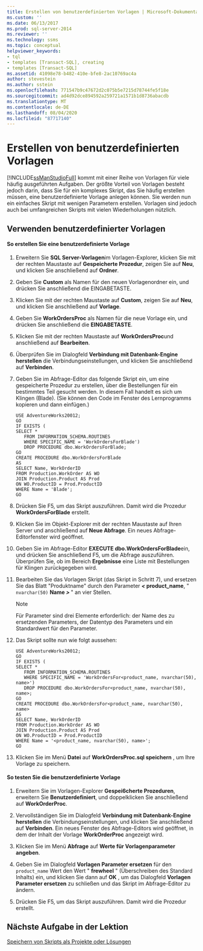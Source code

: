 ```yaml
---
title: Erstellen von benutzerdefinierten Vorlagen | Microsoft-Dokumentation
ms.custom: ''
ms.date: 06/13/2017
ms.prod: sql-server-2014
ms.reviewer: ''
ms.technology: ssms
ms.topic: conceptual
helpviewer_keywords:
- tql
- templates [Transact-SQL], creating
- templates [Transact-SQL]
ms.assetid: 41098e78-b482-410e-bfe8-2ac10769ac4a
author: stevestein
ms.author: sstein
ms.openlocfilehash: 771547b9c47672d2c075b5e7215d78744fe5f18e
ms.sourcegitcommit: ad4d92dce894592a259721a1571b1d8736abacdb
ms.translationtype: MT
ms.contentlocale: de-DE
ms.lasthandoff: 08/04/2020
ms.locfileid: "87717140"
---
```

# <a name="create-custom-templates"></a>Erstellen von benutzerdefinierten Vorlagen
  [!INCLUDE[ssManStudioFull](../../includes/ssmanstudiofull-md.md)] kommt mit einer Reihe von Vorlagen für viele häufig ausgeführten Aufgaben. Der größte Vorteil von Vorlagen besteht jedoch darin, dass Sie für ein komplexes Skript, das Sie häufig erstellen müssen, eine benutzerdefinierte Vorlage anlegen können. Sie werden nun ein einfaches Skript mit wenigen Parametern erstellen. Vorlagen sind jedoch auch bei umfangreichen Skripts mit vielen Wiederholungen nützlich.  
  
## <a name="using-custom-templates"></a>Verwenden benutzerdefinierter Vorlagen  
  
#### <a name="to-create-a-custom-template"></a>So erstellen Sie eine benutzerdefinierte Vorlage  
  
1.  Erweitern Sie **SQL Server-Vorlagen**im Vorlagen-Explorer, klicken Sie mit der rechten Maustaste auf **Gespeicherte Prozedur**, zeigen Sie auf **Neu**, und klicken Sie anschließend auf **Ordner**.  
  
2.  Geben Sie **Custom** als Namen für den neuen Vorlagenordner ein, und drücken Sie anschließend die EINGABETASTE.  
  
3.  Klicken Sie mit der rechten Maustaste auf **Custom**, zeigen Sie auf **Neu**, und klicken Sie anschließend auf **Vorlage**.  
  
4.  Geben Sie **WorkOrdersProc** als Namen für die neue Vorlage ein, und drücken Sie anschließend die **EINGABETASTE**.  
  
5.  Klicken Sie mit der rechten Maustaste auf **WorkOrdersProc**und anschließend auf **Bearbeiten**.  
  
6.  Überprüfen Sie im Dialogfeld **Verbindung mit Datenbank-Engine herstellen** die Verbindungseinstellungen, und klicken Sie anschließend auf **Verbinden**.  
  
7.  Geben Sie im Abfrage-Editor das folgende Skript ein, um eine gespeicherte Prozedur zu erstellen, über die Bestellungen für ein bestimmtes Teil gesucht werden. In diesem Fall handelt es sich um Klingen (Blade). (Sie können den Code im Fenster des Lernprogramms kopieren und dann einfügen.)  
  
    ```  
    USE AdventureWorks20012;  
    GO  
    IF EXISTS (  
    SELECT *   
       FROM INFORMATION_SCHEMA.ROUTINES   
       WHERE SPECIFIC_NAME = 'WorkOrdersForBlade')  
       DROP PROCEDURE dbo.WorkOrdersForBlade;  
    GO  
    CREATE PROCEDURE dbo.WorkOrdersForBlade  
    AS  
    SELECT Name, WorkOrderID   
    FROM Production.WorkOrder AS WO  
    JOIN Production.Product AS Prod  
    ON WO.ProductID = Prod.ProductID  
    WHERE Name = 'Blade';  
    GO  
    ```  
  
8.  Drücken Sie F5, um das Skript auszuführen. Damit wird die Prozedur **WorkOrdersForBlade** erstellt.  
  
9. Klicken Sie im Objekt-Explorer mit der rechten Maustaste auf Ihren Server und anschließend auf **Neue Abfrage**. Ein neues Abfrage-Editorfenster wird geöffnet.  
  
10. Geben Sie im Abfrage-Editor **EXECUTE dbo.WorkOrdersForBlade**ein, und drücken Sie anschließend F5, um die Abfrage auszuführen. Überprüfen Sie, ob im Bereich **Ergebnisse** eine Liste mit Bestellungen für Klingen zurückgegeben wird.  
  
11. Bearbeiten Sie das Vorlagen Skript (das Skript in Schritt 7), und ersetzen Sie das Blatt "Produktname" durch den Parameter <strong> *<* product_name</strong>, " `nvarchar(50)` <strong>Name *>* </strong>" an vier Stellen.  
  
    > [!NOTE]  
    >  Für Parameter sind drei Elemente erforderlich: der Name des zu ersetzenden Parameters, der Datentyp des Parameters und ein Standardwert für den Parameter.  
  
12. Das Skript sollte nun wie folgt aussehen:  
  
    ```  
    USE AdventureWorks20012;  
    GO  
    IF EXISTS (  
    SELECT *   
       FROM INFORMATION_SCHEMA.ROUTINES   
       WHERE SPECIFIC_NAME = 'WorkOrdersFor<product_name, nvarchar(50), name>')  
       DROP PROCEDURE dbo.WorkOrdersFor<product_name, nvarchar(50), name>;  
    GO  
    CREATE PROCEDURE dbo.WorkOrdersFor<product_name, nvarchar(50), name>  
    AS  
    SELECT Name, WorkOrderID   
    FROM Production.WorkOrder AS WO  
    JOIN Production.Product AS Prod  
    ON WO.ProductID = Prod.ProductID  
    WHERE Name = '<product_name, nvarchar(50), name>';  
    GO  
    ```  
  
13. Klicken Sie im Menü **Datei** auf **WorkOrdersProc.sql speichern** , um Ihre Vorlage zu speichern.  
  
#### <a name="to-test-the-custom-template"></a>So testen Sie die benutzerdefinierte Vorlage  
  
1.  Erweitern Sie im Vorlagen-Explorer **Gespei6cherte Prozeduren**, erweitern Sie **Benutzerdefiniert**, und doppelklicken Sie anschließend auf **WorkOrderProc**.  
  
2.  Vervollständigen Sie im Dialogfeld **Verbindung mit Datenbank-Engine herstellen** die Verbindungseinstellungen, und klicken Sie anschließend auf **Verbinden**. Ein neues Fenster des Abfrage-Editors wird geöffnet, in dem der Inhalt der Vorlage **WorkOrderProc** angezeigt wird.  
  
3.  Klicken Sie im Menü **Abfrage** auf **Werte für Vorlagenparameter angeben**.  
  
4.  Geben Sie im Dialogfeld **Vorlagen Parameter ersetzen** für den `product_name` Wert den Wert " **frewheel** " (Überschreiben des Standard Inhalts) ein, und klicken Sie dann auf **OK** , um das Dialogfeld **Vorlagen Parameter ersetzen** zu schließen und das Skript im Abfrage-Editor zu ändern.  
  
5.  Drücken Sie F5, um das Skript auszuführen. Damit wird die Prozedur erstellt.  
  
## <a name="next-task-in-lesson"></a>Nächste Aufgabe in der Lektion  
 [Speichern von Skripts als Projekte oder Lösungen](lesson-3-3-save-scripts-as-projects-or-solutions.md)  
  
  
